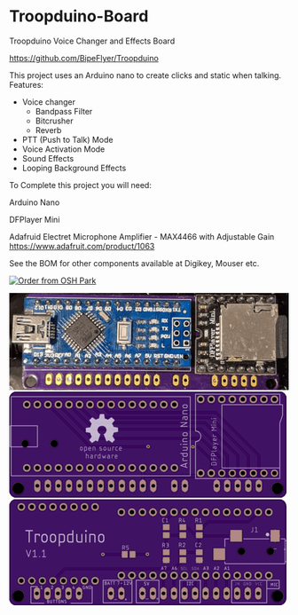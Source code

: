 # Troopduino-Board
Troopduino Voice Changer and Effects Board

https://github.com/BipeFlyer/Troopduino

This project uses an Arduino nano to create clicks and static when talking.  
Features:
<ul>
  <li>Voice changer
  <ul>
  <li>Bandpass Filter</li>
  <li>Bitcrusher</li>
  <li>Reverb</li>
</ul>
  </li>
  <li>PTT (Push to Talk) Mode</li>
  <li>Voice Activation Mode</li>
  <li>Sound Effects</li>
  <li>Looping Background Effects</li>
</ul>

To Complete this project you will need:

Arduino Nano

DFPlayer Mini

Adafruid Electret Microphone Amplifier - MAX4466 with Adjustable Gain https://www.adafruit.com/product/1063

See the BOM for other components available at Digikey, Mouser etc.

<a href="https://oshpark.com/shared_projects/eVuWWTMU"><img src="https://oshpark.com/assets/badge-5b7ec47045b78aef6eb9d83b3bac6b1920de805e9a0c227658eac6e19a045b9c.png" alt="Order from OSH Park"></img></a>

<img border="0" alt="Troopduino Board" src="https://github.com/BipeFlyer/Troopduino-Board/blob/master/Readme/Troopduino1.png">

<img border="0" alt="Troopduino Board" src="https://github.com/BipeFlyer/Troopduino-Board/blob/master/Readme/Troopduino2.png">

<img border="0" alt="Troopduino Board" src="https://github.com/BipeFlyer/Troopduino-Board/blob/master/Readme/Troopduino3.png">
